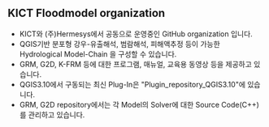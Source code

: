 ## KICT Floodmodel organization
* KICT와 (주)Hermesys에서 공동으로 운영중인 GitHub organization 입니다.<br/>  
* QGIS기반 분포형 강우-유출해석, 범람해석, 피해액추정 등이 가능한  Hydrological Model-Chain 을 구성할 수 있습니다.<br/>  
* GRM, G2D, K-FRM 등에 대한 프로그램, 매뉴얼, 교육용 동영상 등을 제공하고 있습니다.<br/> 
* QGIS3.10에서 구동되는 최신 Plug-In은 "Plugin_repository_QGIS3.10"에 있습니다.<br/>  
* GRM, G2D repository에서는 각 Model의 Solver에 대한 Source Code(C++)를 관리하고 있습니다.<br/>
